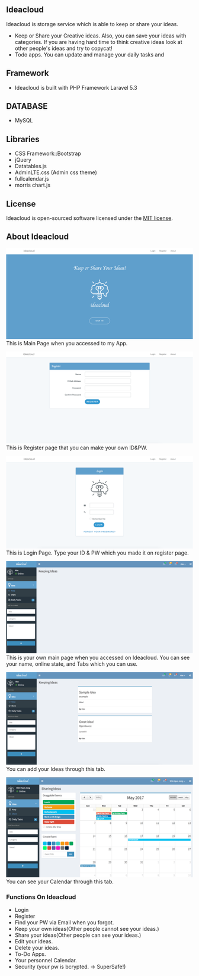 



## Ideacloud

Ideacloud is storage service which is able to keep or share your ideas.

- Keep or Share your Creative ideas. Also, you can save your ideas with categories. If you are having hard time to think creative ideas look at other people's ideas and try to copycat!
- Todo apps. You can update and manage your daily tasks and 
 
## Framework
- Ideacloud is built with PHP Framework Laravel 5.3

## DATABASE
- MySQL

## Libraries
- CSS Framework::Bootstrap
- jQuery
- Datatables.js
- AdminLTE.css (Admin css theme)
- fullcalendar.js
- morris chart.js


## License

Ideacloud is open-sourced software licensed under the [MIT license](http://opensource.org/licenses/MIT).

## About Ideacloud
![mainpage](./img/main.png)
This is Main Page when you accessed to my App.

![registerpage](./img/register.png)
This is Register page that you can make your own ID&PW.

![loginpage](./img/login.png)
This is Login Page. Type your ID & PW which you made it on register page.

![mainpage](./img/mainlogin.png)
This is your own main page when you accessed on Ideacloud. You can see your name, online state, and Tabs which you can use.

![mainpage](./img/add.png)
You can add your Ideas through this tab.

![mainpage](./img/calendar.png)
You can see your Calendar through this tab.



### Functions On Ideacloud

* Login
* Register
* Find your PW via Email when you forgot.
* Keep your own ideas(Other people cannot see your ideas.)
* Share your ideas(Other people can see your ideas.)
* Edit your ideas.
* Delete your ideas.
* To-Do Apps.
* Your personnel Calendar.
* Security (your pw is bcrypted. -> SuperSafe!)









